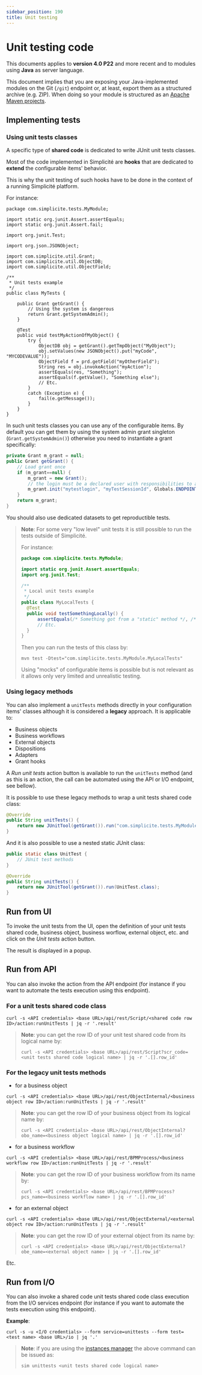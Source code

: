 ```yaml
---
sidebar_position: 190
title: Unit testing
---
```


Unit testing code
=================

This documents applies to **version 4.0 P22** and more recent and to modules using **Java** as server language.

This document implies that you are exposing your Java-implemented modules on the Git (`/git`) endpoint
or, at least, export them as a structured archive (e.g. ZIP).
When doing so your module is structured as an [Apache Maven projects](https://maven.apache.org/).

Implementing tests
------------------

### Using unit tests classes

A specific type of **shared code** is dedicated to write JUnit unit tests classes.

Most of the code implemented in Simplicité are **hooks** that are dedicated to **extend** the configurable items' behavior.

This is why the unit testing of such hooks have to be done in the context of a running Simplicité platform.

For instance:

```simplicite-java
package com.simplicite.tests.MyModule;

import static org.junit.Assert.assertEquals;
import static org.junit.Assert.fail;

import org.junit.Test;

import org.json.JSONObject;

import com.simplicite.util.Grant;
import com.simplicite.util.ObjectDB;
import com.simplicite.util.ObjectField;

/**
 * Unit tests example
 */
public class MyTests {

	public Grant getGrant() {
		// Using the system is dangerous
		return Grant.getSystemAdmin();
	}
	
	@Test
	public void testMyActionOfMyObject() {
		try {
			ObjectDB obj = getGrant().getTmpObject("MyObject");
			obj.setValues(new JSONObject().put("myCode", "MYCODEVALUE"));
			ObjectField f = prd.getField("myOtherField");
			String res = obj.invokeAction("myAction");
			assertEquals(res, "Something");
			assertEquals(f.getValue(), "Something else");
			// Etc.
		}
		catch (Exception e) {
			fail(e.getMessage());
		}
	}
}
```

In such unit tests classes you can use any of the configurable items. By default you can get them by using the
system admin grant singleton (`Grant.getSystemAdmin()`) otherwise you need to instantiate a grant specifically:

```java
private Grant m_grant = null;
public Grant getGrant() {
	// Load grant once
	if (m_grant==null) {
		m_grant = new Grant();
		// the login must be a declared user with responsibilities to access objects used in the test
		m_grant.init("mytestlogin", "myTestSessionId", Globals.ENDPOINT_UI, true, null, Globals.getInterfaceType(), null, null);
	}
	return m_grant;
}
```

You should also use dedicated datasets to get reproductible tests.

> **Note**: For some very "low level" unit tests it is still possible to run the tests outside of Simplicité.
> 
> For instance:
> 
> ```java
> package com.simplicite.tests.MyModule;
> 
> import static org.junit.Assert.assertEquals;
> import org.junit.Test;
>
> /**
>  * Local unit tests example
>  */
> public class MyLocalTests {
> 	@Test
> 	public void testSomethingLocally() {
> 		assertEquals(/* Something got from a "static" method */, /* Some other thing */));
> 		// Etc.
> 	}
> }
> ```
> 
> Then you can run the tests of this class by:
> 
> ```plaintext
> mvn test -Dtest="com.simplicite.tests.MyModule.MyLocalTests"
> ```
> 
> Using "mocks" of configurable items is possible but is not relevant as it allows only very limited and unrealistic testing.

### Using legacy methods

You can also implement a `unitTests` methods directly in your configuration items' classes although it is considered a **legacy** approach.
It is applicable to:

- Business objects
- Business workflows
- External objects
- Dispositions
- Adapters
- Grant hooks

A _Run unit tests_ action button is available to run the `unitTests` method (and as this is an action, the call can be automated using the API or I/O endpoint, see bellow).

It is possible to use these legacy methods to wrap a unit tests shared code class:

```java
@Override
public String unitTests() {
	return new JUnitTool(getGrant()).run("com.simplicite.tests.MyModule.MyServerTest");
}
```

And it is also possible to use a nested static JUnit class:

```java
public static class UnitTest {
	// JUnit test methods
}

@Override
public String unitTests() {
	return new JUnitTool(getGrant()).run(UnitTest.class);
}
```

Run from UI
-----------

To invoke the unit tests from the UI, open the definition of your unit tests shared code, business object, business worflow, external object, etc.
and click on the _Unit tests_ action button.

The result is displayed in a popup.

Run from API
------------

You can also invoke the action from the API endpoint (for instance if you want to automate the tests execution using this endpoint).

### For a unit tests shared code class

```plaintext
curl -s <API credentials> <base URL>/api/rest/Script/<shared code row ID>/action:runUnitTests | jq -r '.result'
```

> **Note**: you can get the row ID of your unit test shared code from its logical name by:
>
> ```plaintext
> curl -s <API credentials> <base URL>/api/rest/Script?scr_code=<unit tests shared code logical name> | jq -r '.[].row_id'
> ```

### For the legacy unit tests methods

- for a business object

```plaintext
curl -s <API credentials> <base URL>/api/rest/ObjectInternal/<business object row ID>/action:runUnitTests | jq -r '.result'
```

> **Note**: you can get the row ID of your business object from its logical name by:
>
> ```plaintext
> curl -s <API credentials> <base URL>/api/rest/ObjectInternal?obo_name=<business object logical name> | jq -r '.[].row_id'
> ```

- for a business workflow

```plaintext
curl -s <API credentials> <base URL>/api/rest/BPMProcess/<business workflow row ID>/action:runUnitTests | jq -r '.result'
```

> **Note**: you can get the row ID of your business workflow from its name by:
>
> ```plaintext
> curl -s <API credentials> <base URL>/api/rest/BPMProcess?pcs_name=<business workflow name> | jq -r '.[].row_id'
> ```

- for an external object

```plaintext
curl -s <API credentials> <base URL>/api/rest/ObjectExternal/<external object row ID>/action:runUnitTests | jq -r '.result'
```
> **Note**: you can get the row ID of your external object from its name by:
>
> ```plaintext
> curl -s <API credentials> <base URL>/api/rest/ObjectExternal?obe_name=<external object name> | jq -r '.[].row_id'
> ```

Etc.

Run from I/O
------------

You can also invoke a shared code unit tests shared code class execution from the I/O services endpoint (for instance if you want to automate the tests execution using this endpoint).

**Example**:

```plaintext
curl -s -u <I/O credentials> --form service=unittests --form test=<test name> <base URL>/io | jq '.'
```

> **Note**: if you are using the [instances manager](https:/docs/misc/manager) the above command can be issued as:
>
> ```plaintext
> sim unittests <unit tests shared code logical name>
> ```
